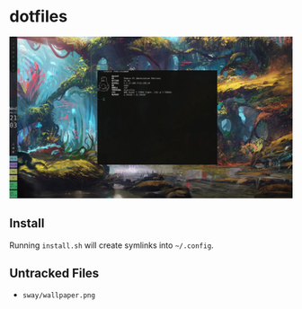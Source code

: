 # dotfiles

![](screenshot.jpg)

## Install

Running `install.sh` will create symlinks into `~/.config`.

## Untracked Files

- `sway/wallpaper.png`
